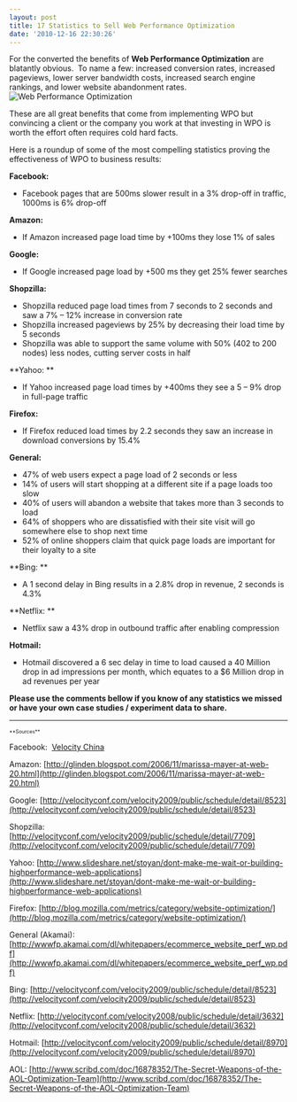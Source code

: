 ```yaml
---
layout: post
title: 17 Statistics to Sell Web Performance Optimization
date: '2010-12-16 22:30:26'
---
```



For the converted the benefits of **Web Performance Optimization** are blatantly obvious.  To name a few: increased conversion rates, increased pageviews, lower server bandwidth costs, increased search engine rankings, and lower website abandonment rates.![Web Performance Optimization](http://www.blaze.io/wp-content/uploads/2010/12/iStock_000013901118XSmall.jpg)

These are all great benefits that come from implementing WPO but convincing a client or the company you work at that investing in WPO is worth the effort often requires cold hard facts.

Here is a roundup of some of the most compelling statistics proving the effectiveness of WPO to business results:  
  
**Facebook:**

- Facebook pages that are 500ms slower result in a 3% drop-off in traffic, 1000ms is 6% drop-off

**Amazon:<sup></sup>**

- If Amazon increased page load time by +100ms they lose 1% of sales

**Google:<sup></sup>**

- If Google increased page load by +500 ms they get 25% fewer searches

**Shopzilla:<sup></sup>**

- Shopzilla reduced page load times from 7 seconds to 2 seconds and saw a 7% – 12% increase in conversion rate
- Shopzilla increased pageviews by 25% by decreasing their load time by 5 seconds
- Shopzilla was able to support the same volume with 50% (402 to 200 nodes) less nodes, cutting server costs in half

**Yahoo: **

- If Yahoo increased page load times by +400ms they see a 5 – 9% drop in full-page traffic

**Firefox:<sup></sup>**

- If Firefox reduced load times by 2.2 seconds they saw an increase in download conversions by 15.4%

**General:<sup></sup>**

- 47% of web users expect a page load of 2 seconds or less
- 14% of users will start shopping at a different site if a page loads too slow
- 40% of users will abandon a website that takes more than 3 seconds to load
- 64% of shoppers who are dissatisfied with their site visit will go somewhere else to shop next time
- 52% of online shoppers claim that quick page loads are important for their loyalty to a site

**Bing: **

- A 1 second delay in Bing results in a 2.8% drop in revenue, 2 seconds is 4.3%

**Netflix: **

- Netflix saw a 43% drop in outbound traffic after enabling compression

**Hotmail:**

- Hotmail discovered a 6 sec delay in time to load caused a 40 Million drop in ad impressions per month, which equates to a $6 Million drop in ad revenues per year

**Please use the comments bellow if you know of any statistics we missed or have your own case studies / experiment data to share.**

****  
<span style="font-size: 9px !important">  
**Sources**</span>

Facebook:  [Velocity China](http://velocity.oreilly.com.cn/index.php)

Amazon: [http://glinden.blogspot.com/2006/11/marissa-mayer-at-web-20.html](http://glinden.blogspot.com/2006/11/marissa-mayer-at-web-20.html)

Google: [http://velocityconf.com/velocity2009/public/schedule/detail/8523](http://velocityconf.com/velocity2009/public/schedule/detail/8523)

Shopzilla: [http://velocityconf.com/velocity2009/public/schedule/detail/7709](http://velocityconf.com/velocity2009/public/schedule/detail/7709)

Yahoo: [http://www.slideshare.net/stoyan/dont-make-me-wait-or-building-highperformance-web-applications](http://www.slideshare.net/stoyan/dont-make-me-wait-or-building-highperformance-web-applications)

Firefox: [http://blog.mozilla.com/metrics/category/website-optimization/](http://blog.mozilla.com/metrics/category/website-optimization/)

General (Akamai): [http://wwwfp.akamai.com/dl/whitepapers/ecommerce_website_perf_wp.pdf](http://wwwfp.akamai.com/dl/whitepapers/ecommerce_website_perf_wp.pdf)

Bing: [http://velocityconf.com/velocity2009/public/schedule/detail/8523](http://velocityconf.com/velocity2009/public/schedule/detail/8523)

Netflix: [http://velocityconf.com/velocity2008/public/schedule/detail/3632](http://velocityconf.com/velocity2008/public/schedule/detail/3632)

Hotmail: [http://velocityconf.com/velocity2009/public/schedule/detail/8970](http://velocityconf.com/velocity2009/public/schedule/detail/8970)

AOL: [http://www.scribd.com/doc/16878352/The-Secret-Weapons-of-the-AOL-Optimization-Team](http://www.scribd.com/doc/16878352/The-Secret-Weapons-of-the-AOL-Optimization-Team)


